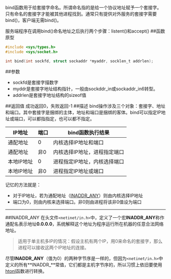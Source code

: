 bind函数用于给套接字命名。所谓命名指的是给一个协议地址赋予一个套接字。只有命名的套接字才能被其他进程找到。通常只有提供对外服务的套接字需要bind()，客户端无需bind()。

服务端程序在调用bind()命名地址之后执行两个步骤：listent()和accept()
##函数原型
```c
#include <sys/types.h>
#include <sys/socket.h>

int bind(int sockfd, struct sockaddr *myaddr, socklen_t addrlen);
```
##参数
- sockfd是套接字描数字
- myddr是套接字地址结构指针，一般由sockddr_in或sockaddr_in6转型。
- addrlen是套接字地址结构的sizeof值

##返回值
成功返回0，失败返回-1
##描述
bind操作涉及三个对象：套接字、地址和端口。其中套接字是捆绑的主体，地址和端口是捆绑的客体。bind可以指定IP地址或端口，可以都指指定，也可以都不指定。

|IP地址|端口|bind函数执行结果
|-----|----|-------------
|通配地址|0|内核选择IP地址和端口
|通配地址|非0|内核选择IP地址，进程指定端口
|本地IP地址|0|进程指定IP地址，内核选择端口
|本地IP地址|非0|进程指定IP地址或端口
记忆的方法就是：
- 对于IP地址，若为通配地址（[INADDR_ANY](#inaddr_any)）则由内核选择IP地址
- 端口为0，则由内核来选择端口。非0则由进程将该非0值设为端口

-----------
##INADDR_ANY
在头文件`<netinet/in.h>`中，定义了一个宏**INADDR_ANY**称作通配名表示地址**0.0.0.0**，系统解释这个地址为程序运行所在机器的任意合法网络地址。  
>适用于单主机多IP的情况：假设主机有两个IP，用0来命名的套接字，那么进程可以接收这两个IP地址的连接。   

尽管**INADDR_ANY**（值为0）的两种字节序是一样的，但因为`<netinet/in.h>`中定义的所有**INADDR_**常值，它们都是主机字节序的，所以习惯上依旧要使用[htonl](字节序转换函数)函数进行转换。